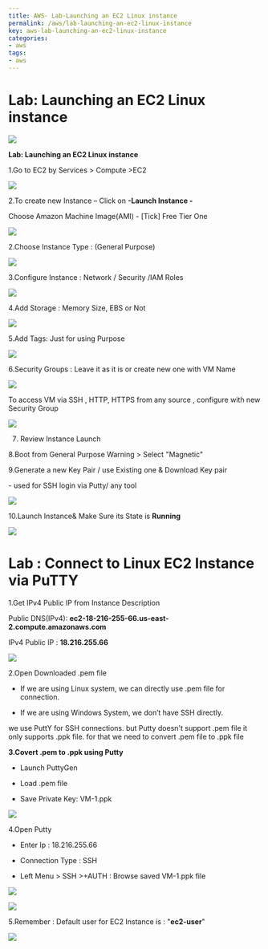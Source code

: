 ```yaml
---
title: AWS- Lab-Launching an EC2 Linux instance
permalink: /aws/lab-launching-an-ec2-linux-instance
key: aws-lab-launching-an-ec2-linux-instance
categories:
- aws
tags:
- aws
---
```



Lab: Launching an EC2 Linux instance
====================================

![](media/ce87a47b9df390a8697a4ddfe7ac4ec2.png)

**Lab: Launching an EC2 Linux instance**

1.Go to EC2 by Services > Compute >EC2

![](media/dbce223b9c42471312d1e5f26951a9c8.png)

2.To create new Instance – Click on **-Launch Instance -**

Choose Amazon Machine Image(AMI) - [Tick] Free Tier One

![](media/9c568ce4cb66e22f2c764cfd1ed465bb.png)

2.Choose Instance Type : (General Purpose)

![](media/4642c654cf03f147c12373a1b2cd7e40.png)

3.Configure Instance : Network / Security /IAM Roles

![](media/1752c2610416745576d363d4d9fa6e05.png)

4.Add Storage : Memory Size, EBS or Not

![](media/ba6d7106eca44a476f5d6e402ff3e280.png)

5.Add Tags: Just for using Purpose

![](media/175c0c46197f83165a6be2d9e1724754.png)

6.Security Groups : Leave it as it is or create new one with VM Name

![](media/2f387504ff21f98b2fdd8806f07a663a.png)

To access VM via SSH , HTTP, HTTPS from any source , configure with new Security
Group

![](media/facc7a36bb0ecdbe526b2d948c2384c6.png)

7. Review Instance Launch

8.Boot from General Purpose Warning > Select "Magnetic"

9.Generate a new Key Pair / use Existing one & Download Key pair

\- used for SSH login via Putty/ any tool

![](media/501e128bde263590447369ba6b881f3c.png)

10.Launch Instance& Make Sure its State is **Running**

![](media/f2447dc85a9dae4fd0d2138904aac79c.png)

Lab : Connect to Linux EC2 Instance via PuTTY
=============================================

1.Get IPv4 Public IP from Instance Description

Public DNS(IPv4): **ec2-18-216-255-66.us-east-2.compute.amazonaws.com**

IPv4 Public IP : **18.216.255.66**

![](media/34c4f37335c4d9beb9f861bef0292392.png)

2.Open Downloaded .pem file

-   If we are using Linux system, we can directly use .pem file for connection.

-   If we are using Windows System, we don’t have SSH directly.

we use PuttY for SSH connections. but Putty doesn't support .pem file it only
supports .ppk file. for that we need to convert .pem file to .ppk file

**3.Covert .pem to .ppk using Putty**

-   Launch PuttyGen

-   Load .pem file

-   Save Private Key: VM-1.ppk

![](media/ed86aecf244ed1d8e435c75402332789.png)

4.Open Putty

-   Enter Ip : 18.216.255.66

-   Connection Type : SSH

-   Left Menu > SSH >+AUTH : Browse saved VM-1.ppk file

![](media/e4d9e620fc3a43d237506663cac97243.png)

![](media/94121f870379e5210bb82043a8bda51e.png)

5.Remember : Default user for EC2 Instance is : "**ec2-user**"

![](media/39fa6c6374e47e466f00380ec855cdf0.png)

